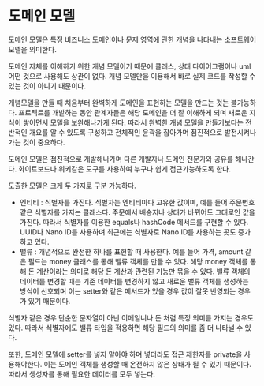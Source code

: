 # 도메인 모델

도메인 모델은 특정 비즈니스 도메인이나 문제 영역에 관한 개념을 나타내는 소프트웨어 모델을 의미한다. 

도메인 자체를 이해하기 위한 개념 모델이기 때문에 클래스, 상태 다이어그램이나 uml 어떤 것으로 사용해도 상관이 없다. 개념 모델만을 이용해서 바로 실제 코드를 작성할 수 있는 것이 아니기 때문이다. 

개념모델을 만들 때 처음부터 완벽하게 도메인을 표현하는 모델을 만드는 것는 불가능하다. 프로젝트를 개발하는 동안 관계자들은 해당 도메인을 더 잘 이해하게 되며 새로운 지식이 쌓이면서 모델을 보완해나가게 된다. 따라서 완벽한 개념 모델을 만들기보다는 전반적인 개요를 알 수 있도록 구성하고 전체적인 윤곽을 잡아가며 점진적으로 발전시켜나가는 것이 중요하다.

도메인 모델은 점진적으로 개발해나가며 다른 개발자나 도메인 전문가와 공유를 해나간다. 화이트보드나 위키같은 도구를 사용하여 누구나 쉽게 접근가능하도록 한다. 

도출한 모델은 크게 두 가지로 구분 가능하다.
- 엔티티 : 식별자를 가진다. 식별자는 엔티티마다 고유한 값이며, 예를 들어 주문번호 같은 식별자를 가지는 클래스다. 주문에서 배송지나 상태가 바뀌어도 그대로인 값을 가진다. 따라서 식별자를 이용한 equals나 hashCode 메서드를 구현할 수 있다. UUID나 Nano ID를 사용하며 최근에는 식별자로 Nano ID를 사용하는 곳도 증가하고 있다.
- 밸류 : 개념적으로 완전한 하나를 표현할 때 사용한다. 예를 들어 가격, amount 같은 필드는 money 클래스를 통해 밸류 객체를 만들 수 있다. 해당 money 객체를 통해 돈 계산이라는 의미로 해당 돈 계산과 관련된 기능만 묶을 수 있다. 밸류 객체의 데이터를 변경할 때는 기존 데이터를 변경하지 않고 새로운 밸류 객체를 생성하는 방식이 선호되며 이는 setter와 같은 메서드가 있을 경우 값이 잘못 반영되는 경우가 있기 때문이다.

식별자 같은 경우 단순한 문자열이 아닌 이메일니나 돈 처럼 특정 의미를 가지는 경우도 있다. 따라서 식별자에도 밸류 타입을 적용하면 해당 필드의 의미를 좀 더 나타낼 수 있다.

또한, 도메인 모델에 setter를 넣지 말아야 하며 넣더라도 접근 제한자를 private을 사용해야한다. 이는 도메인 객체를 생성할 때 온전하지 않은 상태가 될 수 있기 때문이다. 따라서 생성자를 통해 필요한 데이터를 모두 넣는다.
